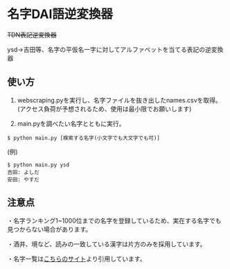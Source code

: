 # 名字DAI語逆変換器
<strike>TDN表記逆変換器</strike>

ysd→吉田等、名字の平仮名一字に対してアルファベットを当てる表記の逆変換器

## 使い方

1. webscraping.pyを実行し、名字ファイルを抜き出したnames.csvを取得。(アクセス負荷が予想されるため、使用は最小限でお願いします)

2. main.pyを調べたい名字とともに実行。

```
$ python main.py [検索する名字(小文字でも大文字でも可)]
```
(例)
```
$ python main.py ysd
吉田: よしだ
安田: やすだ
```

## 注意点
・名字ランキング1~1000位までの名字を登録しているため、実在する名字でも見つからない場合があります。

・酒井、境など、読みの一致している漢字は片方のみを採用しています。

・名字一覧は<a href = "https://namaeranking.com/?search=ランキング&tdfk=全国&namae=姓名">こちらのサイト</a>より引用しています。
